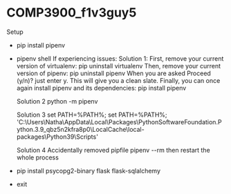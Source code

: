 # COMP3900_f1v3guy5

Setup 
- pip install pipenv
- pipenv shell
    If experiencing issues:
        Solution 1:
        First, remove your current version of virtualenv: pip uninstall virtualenv
        Then, remove your current version of pipenv: pip uninstall pipenv
        When you are asked Proceed (y/n)? just enter y. This will give you a clean slate.
        Finally, you can once again install pipenv and its dependencies: pip install pipenv

    Solution 2
        python -m pipenv

    Solution 3
    set PATH=%PATH%; set PATH=%PATH%; 'C:\Users\Natha\AppData\Local\Packages\PythonSoftwareFoundation.Python.3.9_qbz5n2kfra8p0\LocalCache\local-packages\Python39\Scripts'  

    Solution 4
        Accidentally removed pipfile
        pipenv --rm
        then restart the whole process
- pip install psycopg2-binary flask flask-sqlalchemy
- exit

